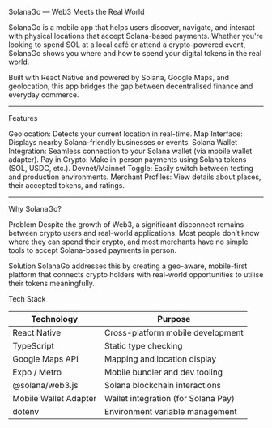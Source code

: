  SolanaGo — Web3 Meets the Real World

SolanaGo is a mobile app that helps users discover, navigate, and interact with physical locations that accept Solana-based payments. Whether you're looking to spend SOL at a local café or attend a crypto-powered event, SolanaGo shows you where and how to spend your digital tokens in the real world.

Built with React Native and powered by Solana, Google Maps, and geolocation, this app bridges the gap between decentralised finance and everyday commerce.

---

Features

Geolocation: Detects your current location in real-time.
Map Interface: Displays nearby Solana-friendly businesses or events.
Solana Wallet Integration: Seamless connection to your Solana wallet (via mobile wallet adapter).
Pay in Crypto: Make in-person payments using Solana tokens (SOL, USDC, etc.).
Devnet/Mainnet Toggle: Easily switch between testing and production environments.
Merchant Profiles: View details about places, their accepted tokens, and ratings.

---

Why SolanaGo?

Problem
Despite the growth of Web3, a significant disconnect remains between crypto users and real-world applications. Most people don’t know where they can spend their crypto, and most merchants have no simple tools to accept Solana-based payments in person.

 Solution
SolanaGo addresses this by creating a geo-aware, mobile-first platform that connects crypto holders with real-world opportunities to utilise their tokens meaningfully.

 Tech Stack

| Technology         | Purpose                                 |
|--------------------|------------------------------------------|
| React Native       | Cross-platform mobile development        |
| TypeScript         | Static type checking                     |
| Google Maps API    | Mapping and location display             |
| Expo / Metro       | Mobile bundler and dev tooling           |
| @solana/web3.js    | Solana blockchain interactions           |
| Mobile Wallet Adapter | Wallet integration (for Solana Pay)  |
| dotenv             | Environment variable management          |

